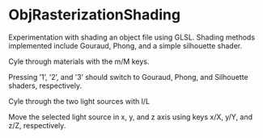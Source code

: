 # ObjRasterizationShading
Experimentation with shading an object file using GLSL. Shading methods implemented include Gouraud, Phong, and a simple silhouette shader.

Cyle through materials with the m/M keys.

Pressing ’1’, ’2’, and ’3’ should switch to Gouraud, Phong, and Silhouette shaders, respectively.

Cyle through the two light sources with l/L

Move the selected light source in x, y, and z axis using keys x/X, y/Y, and z/Z, respectively.
